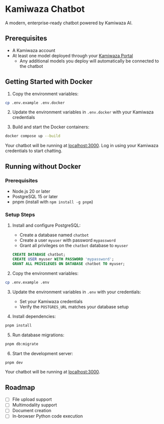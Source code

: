 # Kamiwaza Chatbot

A modern, enterprise-ready chatbot powered by Kamiwaza AI.

## Prerequisites

- A Kamiwaza account
- At least one model deployed through your [Kamiwaza Portal](https://portal.kamiwaza.ai)
  - Any additional models you deploy will automatically be connected to the chatbot

## Getting Started with Docker

1. Copy the environment variables:
```bash
cp .env.example .env.docker
```

2. Update the environment variables in `.env.docker` with your Kamiwaza credentials

3. Build and start the Docker containers:
```bash
docker compose up --build
```

Your chatbot will be running at [localhost:3000](http://localhost:3000/). Log in using your Kamiwaza credentials to start chatting.

## Running without Docker

### Prerequisites
- Node.js 20 or later
- PostgreSQL 15 or later
- pnpm (install with `npm install -g pnpm`)

### Setup Steps

1. Install and configure PostgreSQL:
   - Create a database named `chatbot`
   - Create a user `myuser` with password `mypassword`
   - Grant all privileges on the `chatbot` database to `myuser`

   ```sql
   CREATE DATABASE chatbot;
   CREATE USER myuser WITH PASSWORD 'mypassword';
   GRANT ALL PRIVILEGES ON DATABASE chatbot TO myuser;
   ```

2. Copy the environment variables:
```bash
cp .env.example .env
```

3. Update the environment variables in `.env` with your credentials:
   - Set your Kamiwaza credentials
   - Verify the `POSTGRES_URL` matches your database setup

4. Install dependencies:
```bash
pnpm install
```

5. Run database migrations:
```bash
pnpm db:migrate
```

6. Start the development server:
```bash
pnpm dev
```

Your chatbot will be running at [localhost:3000](http://localhost:3000/).

## Roadmap

- [ ] File upload support
- [ ] Multimodality support
- [ ] Document creation
- [ ] In-browser Python code execution
